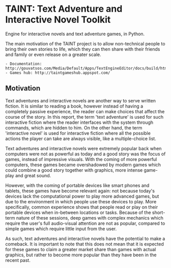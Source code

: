 TAINT: Text Adventure and Interactive Novel Toolkit
=======================================================

Engine for interactive novels and text adventure games, in Python.

The main motivation of the TAINT project is to allow non-technical people to bring their own stories to life, which they can then share with their friends and family or even release on a greater scale.

	- Documentation: http://gouvatsos.com/Media/Default/Apps/TextEngineEditor/docs/build/html/index.html
	- Games hub: http://taintgameshub.appspot.com/

Motivation
-----------

Text adventures and interactive novels are another way to serve written fiction. It is similar to reading a book, however instead of having a completely passive experience, the reader can make choices that affect the course of the story. In this report, the term 'text adventure' is used for such interactive fiction where the reader interfaces with the system through commands, which are hidden to him. On the other hand, the term 'interactive novel' is used for interactive fiction where all the possible actions the player can take are always visible, like a multiple-choice list.

Text adventures and interactive novels were extremely popular back when computers were not as powerful as today and a good story was the focus of games, instead of impressive visuals. With the coming of more powerful computers, these games became overshadowed by modern games which could combine a good story together with graphics, more intense game-play and great sound.

However, with the coming of portable devices like smart phones and tablets, these games have become relevant again: not because today's devices lack the computational power to play more advanced games, but due to the environment in which people use these devices to play. More specifically, common experience shows that people read or play on their portable devices when in-between locations or tasks. Because of the short-term nature of these sessions, deep games with complex mechanics which require the user's full audio-visual attention are not as popular, compared to simple games which require little input from the user.

As such, text adventures and interactive novels have the potential to make a comeback. It is important to note that this does not mean that it is expected for these games to claim a greater market share than games with actual graphics, but rather to become more popular than they have been in the recent past.
